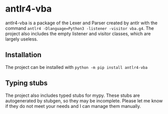 # antlr4-vba

antlr4-vba is a package of the Lexer and Parser created by antlr with the command `antlr4 -Dlanguage=Python3 -listener -visitor vba.g4`. The project also includes the empty listener and visitor classes, which are largely useless.

## Installation
The project can be installed with `python -m pip install antlr4-vba`

## Typing stubs
The project also includes typed stubs for mypy. These stubs are autogenerated by stubgen, so they may be incomplete. Please let me know if they do not meet your needs and I can manage them manually.
